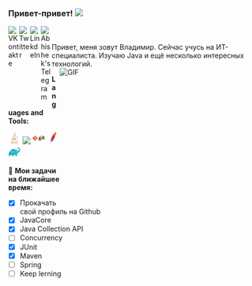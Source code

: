 ### Привет-привет! <img src="https://media.giphy.com/media/hvRJCLFzcasrR4ia7z/giphy.gif" width="25px">
<a href="https://vk.com/manwithoutagun">
  <img align="left" alt="VKontakte" width="22px" src="https://cdn-icons-png.flaticon.com/128/3670/3670254.png" />
</a>
<a href="https://twitter.com/your_profile">
  <img align="left" alt="Twitter" width="22px" src="https://cdn-icons-png.flaticon.com/128/4494/4494477.png" />
</a>
<a href="https://www.linkedin.com/in/%D0%B2%D0%BB%D0%B0%D0%B4%D0%B8%D0%BC%D0%B8%D1%80-%D0%BA%D1%83%D0%B4%D1%80%D1%8F%D0%B2%D1%86%D0%B5%D0%B2-245277233/">
  <img align="left" alt="LinkdeIn" width="22px" src="https://cdn-icons-png.flaticon.com/128/145/145807.png" />
</a>
<a href="https://t.me/KJVladimir">
  <img align="left" alt="Abhishek's Telegram" width="22px" src="https://cdn-icons-png.flaticon.com/128/5968/5968804.png" />
</a>

<br />
<br />
Привет, меня зовут Владимир. Сейчас учусь на ИТ-специалиста. Изучаю Java и ещё несколько интересных технологий.

<br />

<img align="right" alt="GIF" src="https://1000logos.net/wp-content/uploads/2020/09/Java-Logo-1996-500x314.png?raw=true" width="400" height="280" />
  
**Languages and Tools:**  

<code><img height="25" src="https://raw.githubusercontent.com/github/explore/80688e429a7d4ef2fca1e82350fe8e3517d3494d/topics/java/java.png"></code>
<code><img height="25" src="https://encrypted-tbn0.gstatic.com/images?q=tbn:ANd9GcR3QjUcMqm56-ko4m3-3Dbd8nY7zrKIXaoTiqW1Hfw&s"></code>
<code><img height="25" src="https://raw.githubusercontent.com/github/explore/80688e429a7d4ef2fca1e82350fe8e3517d3494d/topics/git/git.png"></code>
<code><img height="25" src="https://raw.githubusercontent.com/github/explore/80688e429a7d4ef2fca1e82350fe8e3517d3494d/topics/maven/maven.png"></code>
<code><img height="25" src="https://raw.githubusercontent.com/github/explore/80688e429a7d4ef2fca1e82350fe8e3517d3494d/topics/gradle/gradle.png"></code>


🚧 **Мои задачи на ближайшее время:**
<!-- TODO-IST:START -->
* [x] Прокачать свой профиль на Github
* [x] JavaCore
* [x] Java Collection API
* [ ] Concurrency
* [x] JUnit
* [X] Maven
* [ ] Spring
* [ ] Keep lerning
<!-- TODO-IST:END -->

<!--
**ztmwtm/ztmwtm** is a ✨ _special_ ✨ repository because its `README.md` (this file) appears on your GitHub profile.

Here are some ideas to get you started:

- 🔭 I’m currently working on ...
- 🌱 I’m currently learning ...
- 👯 I’m looking to collaborate on ...
- 🤔 I’m looking for help with ...
- 💬 Ask me about ...
- 📫 How to reach me: ...
- 😄 Pronouns: ...
- ⚡ Fun fact: ...
-->
